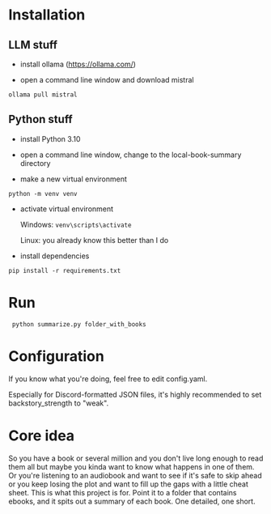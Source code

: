 # Installation

## LLM stuff

- install ollama (https://ollama.com/)

- open a command line window and download mistral

```ollama pull mistral```


## Python stuff

- install Python 3.10

- open a command line window, change to the local-book-summary directory

- make a new virtual environment

``` python -m venv venv ```

- activate virtual environment

    Windows: ``` venv\scripts\activate ```

    Linux: you already know this better than I do

- install dependencies

``` pip install -r requirements.txt ```


# Run

``` python summarize.py folder_with_books```

# Configuration

If you know what you're doing, feel free to edit config.yaml.

Especially for Discord-formatted JSON files, it's highly recommended to set backstory_strength to "weak".

# Core idea

So you have a book or several million and you don't live long enough to read them all but maybe you kinda want to know what happens in one of them. Or you're listening to an audiobook and want to see if it's safe to skip ahead or you keep losing the plot and want to fill up the gaps with a little cheat sheet.
This is what this project is for. Point it to a folder that contains ebooks, and it spits out a summary of each book. One detailed, one short.
